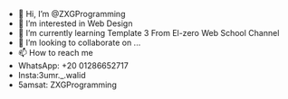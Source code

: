 - 👋 Hi, I’m @ZXGProgramming
- 👀 I’m interested in Web Design
- 🌱 I’m currently learning Template 3 From El-zero Web School Channel
- 💞️ I’m looking to collaborate on ...
- 📫 How to reach me 
- WhatsApp: +20 01286652717
- Insta:3umr._.walid
- 5amsat: ZXGProgramming
<!---
ZXGProgramming/ZXGProgramming is a ✨ special ✨ repository because its `README.md` (this file) appears on your GitHub profile.
You can click the Preview link to take a look at your changes.
--->
